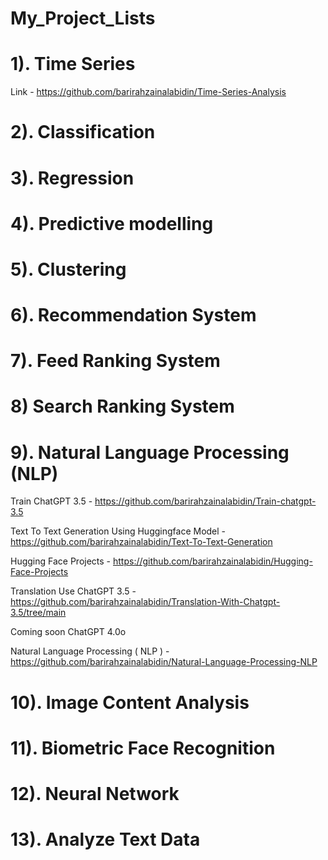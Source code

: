 # My_Project_Lists

# 1). Time Series 

Link - https://github.com/barirahzainalabidin/Time-Series-Analysis


# 2). Classification


# 3). Regression 


# 4). Predictive modelling


# 5). Clustering


# 6). Recommendation System 


# 7). Feed Ranking System


# 8) Search Ranking System


# 9). Natural Language Processing (NLP)


Train ChatGPT 3.5 - https://github.com/barirahzainalabidin/Train-chatgpt-3.5

Text To Text Generation Using Huggingface Model - https://github.com/barirahzainalabidin/Text-To-Text-Generation

Hugging Face Projects - https://github.com/barirahzainalabidin/Hugging-Face-Projects

Translation Use ChatGPT 3.5 - https://github.com/barirahzainalabidin/Translation-With-Chatgpt-3.5/tree/main


Coming soon ChatGPT 4.0o 


Natural Language Processing ( NLP ) - https://github.com/barirahzainalabidin/Natural-Language-Processing-NLP



# 10). Image Content Analysis


# 11). Biometric Face Recognition


# 12). Neural Network


# 13). Analyze Text Data

